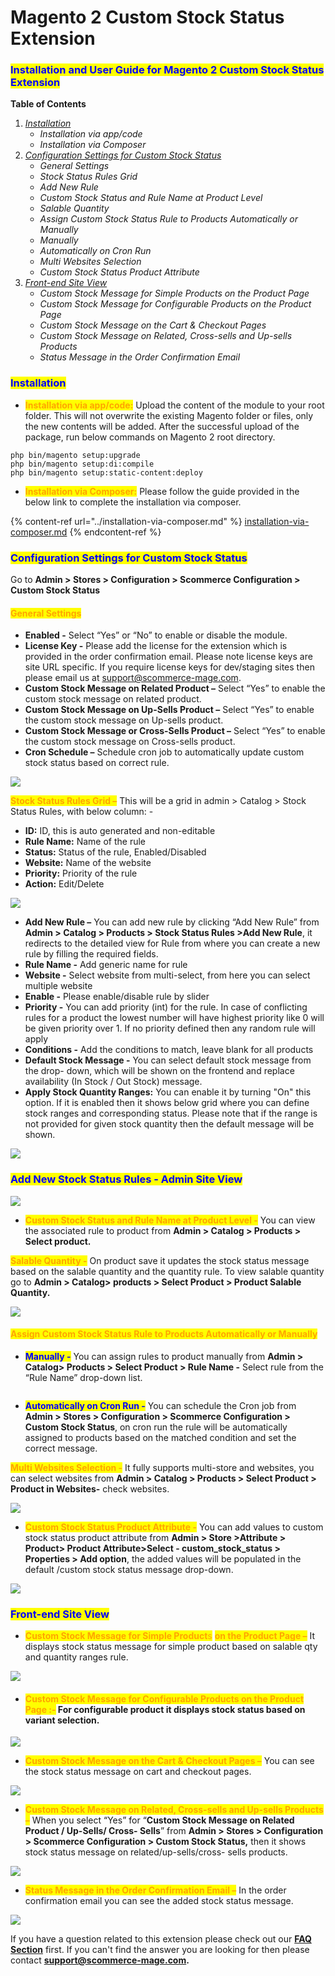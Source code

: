 # Magento 2 Custom Stock Status Extension

### <mark style="color:blue;">Installation and User Guide for Magento 2 Custom Stock Status Extension</mark>

**Table of Contents**

1. [_Installation_ ](magento-2-custom-stock-status-extension.md#bookmark0)
   * _Installation via app/code_&#x20;
   * _Installation via Composer_
2. [_Configuration Settings for Custom Stock Status_ ](magento-2-custom-stock-status-extension.md#bookmark3)
   * _General Settings_&#x20;
   * _Stock Status Rules Grid_&#x20;
   * _Add New Rule_&#x20;
   * _Custom Stock Status and Rule Name at Product Level_&#x20;
   * _Salable Quantity_&#x20;
   * _Assign Custom Stock Status Rule to Products Automatically or Manually_&#x20;
   * _Manually_&#x20;
   * _Automatically on Cron Run_&#x20;
   * _Multi Websites Selection_&#x20;
   * _Custom Stock Status Product Attribute_&#x20;
3. [_Front-end Site View_ ](magento-2-custom-stock-status-extension.md#bookmark14)
   * _Custom Stock Message for Simple Products on the Product Page_&#x20;
   * _Custom Stock Message for Configurable Products on the Product Page_&#x20;
   * _Custom Stock Message on the Cart & Checkout Pages_&#x20;
   * _Custom Stock Message on Related, Cross-sells and Up-sells Products_&#x20;
   * _Status Message in the Order Confirmation Email_&#x20;

### <mark style="color:blue;">Installation</mark> <a href="#bookmark0" id="bookmark0"></a>

* <mark style="color:orange;">**Installation via app/code:**</mark> Upload the content of the module to your root folder. This will not overwrite the existing Magento folder or files, only the new contents will be added. After the successful upload of the package, run below commands on Magento 2 root directory.

```
php bin/magento setup:upgrade
php bin/magento setup:di:compile
php bin/magento setup:static-content:deploy
```

* <mark style="color:orange;">**Installation via Composer:**</mark> Please follow the guide provided in the below link to complete the installation via composer.

{% content-ref url="../installation-via-composer.md" %}
[installation-via-composer.md](../installation-via-composer.md)
{% endcontent-ref %}

### <mark style="color:blue;">Configuration Settings for Custom Stock Status</mark> <a href="#bookmark3" id="bookmark3"></a>

Go to **Admin > Stores > Configuration > Scommerce Configuration > Custom Stock Status**

#### <mark style="color:orange;">General Settings</mark> <a href="#bookmark4" id="bookmark4"></a>

* **Enabled -** Select “Yes” or “No” to enable or disable the module.
* **License Key -** Please add the license for the extension which is provided in the order confirmation email. Please note license keys are site URL specific. If you require license keys for dev/staging sites then please email us at [support@scommerce-mage.com](mailto:support@scommerce-mage.com).
* **Custom Stock Message on Related Product –** Select “Yes” to enable the custom stock message on related product.
* **Custom Stock Message on Up-Sells Product –** Select “Yes” to enable the custom stock message on Up-sells product.
* **Custom Stock Message or Cross-Sells Product –** Select “Yes” to enable the custom stock message on Cross-sells product.
* **Cron Schedule –** Schedule cron job to automatically update custom stock status based on correct rule.

![](../../.gitbook/assets/stock\_general.jpg)

<mark style="color:orange;">**Stock Status Rules Grid –**</mark> This will be a grid in admin > Catalog > Stock Status Rules, with below column: -

* **ID:** ID, this is auto generated and non-editable
* **Rule Name:** Name of the rule
* **Status:** Status of the rule, Enabled/Disabled
* **Website:** Name of the website
* **Priority:** Priority of the rule
* **Action:** Edit/Delete

![](../../.gitbook/assets/stock\_rulegrid.jpg)

* **Add New Rule –** You can add new rule by clicking “Add New Rule” from **Admin > Catalog > Products > Stock Status Rules >Add New Rule**, it redirects to the detailed view for Rule from where you can create a new rule by filling the required fields.
* **Rule Name -** Add generic name for rule
* **Website -** Select website from multi-select, from here you can select multiple website
* **Enable -** Please enable/disable rule by slider
* **Priority -** You can add priority (int) for the rule. In case of conflicting rules for a product the lowest number will have highest priority like 0 will be given priority over 1. If no priority defined then any random rule will apply
* **Conditions -** Add the conditions to match, leave blank for all products
* **Default Stock Message -** You can select default stock message from the drop- down, which will be shown on the frontend and replace availability (In Stock / Out Stock) message.
* **Apply Stock Quantity Ranges:** You can enable it by turning "On" this option. If it is enabled then it shows below grid where you can define stock ranges and corresponding status. Please note that if the range is not provided for given stock quantity then the default message will be shown.

![](<../../.gitbook/assets/9 (15)>)

### <mark style="color:blue;">Add New Stock Status Rules - Admin Site View</mark>

![](<../../.gitbook/assets/10 (13)>)

* <mark style="color:orange;">**Custom Stock Status and Rule Name at Product Level -**</mark> You can view the associated rule to product from **Admin > Catalog > Products > Select product.**

<mark style="color:orange;">**Salable Quantity -**</mark> On product save it updates the stock status message based on the salable quantity and the quantity rule. To view salable quantity go to **Admin > Catalog> products > Select Product > Product Salable Quantity.**

![](<../../.gitbook/assets/12 (7)>)

#### <mark style="color:orange;">Assign Custom Stock Status Rule to Products Automatically or Manually</mark> <a href="#bookmark9" id="bookmark9"></a>

* <mark style="color:blue;">**Manually -**</mark> You can assign rules to product manually from **Admin > Catalog> Products > Select Product > Rule Name -** Select rule from the “Rule Name” drop-down list.

<figure><img src="../../.gitbook/assets/image (192).png" alt=""><figcaption></figcaption></figure>

* <mark style="color:blue;">**Automatically on Cron Run -**</mark> You can schedule the Cron job from **Admin > Stores > Configuration > Scommerce Configuration > Custom Stock Status**, on cron run the rule will be automatically assigned to products based on the matched condition and set the correct message.

<mark style="color:orange;">**Multi Websites Selection -**</mark> It fully supports multi-store and websites, you can select websites from **Admin > Catalog > Products > Select Product > Product in Websites-** check websites.

![](<../../.gitbook/assets/14 (17)>)

* <mark style="color:orange;">**Custom Stock Status Product Attribute -**</mark> You can add values to custom stock status product attribute from **Admin > Store >Attribute > Product> Product Attribute>Select - custom\_stock\_status > Properties > Add option**, the added values will be populated in the default /custom stock status message drop-down.

![](../../.gitbook/assets/stock\_front.jpg)

### <mark style="color:blue;">Front-end Site View</mark> <a href="#bookmark14" id="bookmark14"></a>

* <mark style="color:orange;">**Custom Stock Message for Simple Product**</mark><mark style="color:orange;">s</mark> <mark style="color:orange;"></mark><mark style="color:orange;">**on the Product Page –**</mark> It displays stock status message for simple product based on salable qty and quantity ranges rule.

![](<../../.gitbook/assets/18 (6)>)

* #### <mark style="color:orange;">Custom Stock Message for Configurable Products on the Product Page :-</mark> For configurable product it displays stock status based on variant selection. <a href="#bookmark17" id="bookmark17"></a>

![](<../../.gitbook/assets/19 (3)>)

* <mark style="color:orange;">**Custom Stock Message on the Cart & Checkout Pages –**</mark> You can see the stock status message on cart and checkout pages.

![](<../../.gitbook/assets/20 (18)>)

* <mark style="color:orange;">**Custom Stock Message on Related, Cross-sells and Up-sells Products –**</mark> When you select “Yes” for “**Custom Stock Message on Related Product / Up-Sells/ Cross- Sells**” from **Admin > Stores > Configuration > Scommerce Configuration > Custom Stock Status,** then it shows stock status message on related/up-sells/cross- sells products.

![](../../.gitbook/assets/stock\_front2.jpg)

* <mark style="color:orange;">**Status Message in the Order Confirmation Email –**</mark> In the order confirmation email you can see the added stock status message.

![](../../.gitbook/assets/stock\_front3.jpg)

If you have a question related to this extension please check out our [**FAQ Section**](https://www.scommerce-mage.com/magento-2-custom-stock-status.html#faq) first. If you can't find the answer you are looking for then please contact [**support@scommerce-mage.com**](mailto:core@scommerce-mage.com)**.**
